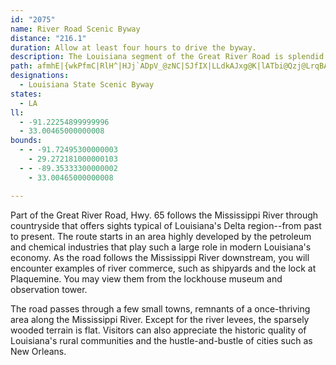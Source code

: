 ```yaml
---
id: "2075"
name: River Road Scenic Byway
distance: "216.1"
duration: Allow at least four hours to drive the byway.
description: The Louisiana segment of the Great River Road is splendid for its wildlife, beaches, and historic homes.
path: afmhE|{wkPfmC|RlH^|HJj`ADpV_@zNC|SJfIX|LLdkAJxg@K|lATbi@Qzj@LrqBA~HK~Ok@bGGfx@Fbh@G|Ge@`GaA|DiAnCuAno@i`@x@a@rCk@xBGxALzA^`Bv@lDnCzKhJdBpAlBjAbI~CjEnAlCl@nFp@jHBrXeAxD]tCa@jDs@~FeBfZuJ`QqH`D}AdBoAjJcI~JyJjGaFvCoCvCqDbFyHjHcJpBuCpAsC|C_K`IuS|FeSr@}CzBeS`B_I~BuJ~@uIzG}b@|FoOzKm_@rBoGpGeQhBmEnSbGbQnEt`@nLfFpAtOtL|ChCbCt@~ALxCKjFsAtAWpJAjnDfCpyApAjfC`Bza@j@hqDrBzHx@`\zFdCP|@ErBYnLqDdB_@rCSvCAlaAfA~f@P`ORh}BzAhf@d@|zAl@l~BnBh\Hxp@j@`I?vGStOeAzLgBtKeCzrAk]zImBnEg@jIYlC_@rEqAnHgCnImEjEeBdPiEdQkF|y@kSvhEohA|rCet@zFeA`K_C~i@qNlB_@rEW|DJpCXlCj@zCfAnDjBxEbE~c@bc@pGzFtgAxeAb|@py@jDpCnd@vUrIxEtEfE~@fAtAdCfAlAz@p@X`@fGrD|I~EnGzCru@~`@^JlMjYrA~BfCrCrC~D|FnJhAlAXJ~@JvXT~k@GpBETKxaEApDDfGz@xCjAbv@xe@pWdPrIdFdm@r_@lsA|y@jHdDpDpAfG~AtHlA|Id@|GEvCKjD]`ImAtLiEpsAsh@lbDqmA`JaCfCa@bDYhDW|FMfGFpDRrG~@rDv@jIlC~CrAnpG|gDbCz@xBd@bDXxEGbmBaH|QYtOHrCClFe@pCc@~nA_UjCWtCD|CX|@VhqD`cAzLxC|uC`h@vw@~Mh~Brb@`Hx@xEPh}DsArvD}@dUS|`@GxGXrK`ChuGrpBpsBzn@lE`D|AfB|@xA|ExJ~j@bmA|DdGbCdC~AlAtCdBzS|KdbCloAjC`BbBvAdAfAhAxA|AdCvr@twAdWl`@pc@bp@fLrQlBtBfD~BjYhO|ClBt}EjgCtu@v`@hJfFvJzE|w@ta@jf@xWf\tPtDxBjD~B~BzBxE`Gp_@xg@pApBxFhKbnAfqCnZns@lGfNpSxb@hv@|dBpMrXfw@ntAhJzOnDxGzNdWtfEpnHhApBh@tBpB|FnE_BhD_AzAYjDWr@UnA?vVz@pUd@lpAdCtIXvjAlBvKTjKt@~C`@lFlAdEpAhHrCxS`Jd_Aj`@zBx@NCz]fO`E~AdJnChJxAvFXpi@v@hk@f@i@`r@jKP~n@l@dGX|E^bTfClEDzC_@~DyAlH{DxE_Dr`@}UbBy@~EeBrCe@hDU|IExpEk@jCElE[fGsArL_Fff@qTzmBw|@jRmIdJmEjAy@fByAlCmDrAmCn@qBr@sD~AgMz@oFjDuQxCiOPWd@U`H|D`Bb@`Yf@hAAdCc@z`@oKtEgAbCWpkBxDn|@~B`BRj@X~sEhhD|wErjD^b@Vr@`AlE\n@~@x@~GlE~HjEvHfDjGxB|GtBnKhCtCf@vIlAlIx@vbJlc@`Eb@vKrBbItCxLrGjyBb}A`j@v_@xDtCtS|NvpCjnBz@dAhChJrA~AjPrOXr@jBhMPl@~TtSzCfDrBrAp\x[lSlRtClAhB\bZ`BhjA~FzGTlEa@tS_FvRaEdBs@xB}Ax@{@tYgf@xOaWdAgAveA}|@nw@go@hEuF^Wp@Mps@jB`MhDn]pA|EjAhBdAn@FlFc@dABzCr@xI?pMg@`E^pAO`FcA|MwBpEmA|AYbCSbASfIsCrVwGtAy@zBiDn@Wp]mEjC_AhAGd@Dl@X|AdBbAxApPlSlPlNzEjCpE`EtA`A~LxFrBp@xDl@`B`@|An@rCzAfDx@tMxBhL`CxHd@~W`FxAPvB?fGS|HKr]qBtIaAnIqB|NwEzJkCrB{@hZsRfAYrIg@|Ek@rA_@rs@q\lAs@xAsAp[y\nAy@`Bo@nBYfCDb_@fItD?dB_@xAo@zAoAtAiBVq@~Ki^zBeNzAgEvl@ekAhC{FxN}XjHoUxAuCbD_EbCmBxCqAnCu@`BUbDIjCFrBXnCr@d\~JbBThBB~AQ|Ae@lBkAbBgBp@mAnVq{@hAsCx@sAzAyAzA_AzBq@dCGzCRtAj@lBxA`f@`i@jCpBpHtE`BpA~AfBjCrFrBrChi@jl@~ShRjApAbB`Cpg@hcAzBrDnFvHhBxC`J~RzJjR`A~Cje@zzBhBnKf@zEZxEJfJq@|{@c@tFc@xC}FbXGtAD~ABl@d@xBj@pAlAdBph@hl@zz@baAfg@tj@fMhOjBfC`BpClEfJxAzEvr@dpC|@`CpAxB|@dAvBdBtBtArB~@pBr@rBf@lBXzCNzBIlC[xOgDrGeBzf@cObDq@hAGdC?zHXrAL`S~HlDt@~Fv@pBDtBI~Ge@pVuCdARb@d@zKiM`AsAhRwa@dAmDhAeGhEsZpA{Kl@kHRcA`AyBnBkBfAm@rAe@`BS`FYlC^nNYrDk@`Dw@hmGumBtEmBnJyGpE{BbIeBfU{CjKeCj\gKpJqDxEwBhIkEr_DshBv_D}hBfMmGzUgJjKgF|fBkcAdb@qUzu@gc@rKsGzrB{jAlJgGhOuL`JwGvWiOtPcJzW}Ofs@oa@lFcElBkBjEgFfC_EpAaCnByEzB{Gv@_DbBoJZgD`^}oEv@gLf@aOxU}wC~D{h@fDq`@hDsc@t@qH`BqMxLc{AnUdAjC@vBKxAYpBu@x@e@fV}Qhs@qj@`WoRpErJfDdFdInJjLvKrH~HxPnRnEfGvBdCpInI|JrHhJnHrGdGlChBnDrBxAn@rK`DxCnAxL~DnYdHnAx@rDxDpBxArFxAnLtB|CRhNm@|Ea@jRwBrSgB|M_CzQ{GjS_JvGcDjCeBzDaDvFyFtEqFjKcQrBiExBgGhQox@lF}S^yCFyBWsF?gE^sDlEqYjBaNvBqRn@oK\kDv@gEbBsFpFiPlQyf@zCmHhFcLxEsKjBsBnp@iP|CYtBJzvCzh@`~@`Qt`@tG`{@hPrHlAfSqz@|@gEdVwbAdGcX~Gm^~F}\dByFhBgFlCuGtAeE`GkU~Ry{@|AcGjDkOza@efBz\gvAzc@amB|Oap@|M{k@lG}VbAsFnEcQzO{q@tEwQl^{|A`Swy@jAgHX{HG_Gm@gHqAmG_DcIiMk_@ec@}tAae@yxAqFiRaAuFu@yFi@aGYuGYgPh@cUNaMMoFc@yGBm@Vy@f@e@\Gl_@sAff@qApUGbgCRvGKx_BaFbXKjLM~CSfBWlOeFdCe@pBI|A@xBPnX`DrFpBdKzGfYzRvAhArD|DnDnCfjGfcEvKtHhaAno@`FpDhKvGnG~CdEx@rFl@lGHdEWpv@aOxDa@hDKzCFlCVhDp@vVhJpDv@hAL~DLtCMvBYtEqA`VaIla@uNjbDsgA~JoDx[aNzImE~OuJvDkClAgB`AyF^k@vJmE`K}GfLkHrAWv@m@rK}JtOwUzBiCxA_AzAs@xHsBxfAkTvEsArGkCrUiMt@Kv@[zW_O~yBckAb`Buu@plEiyBrLqHtJuH~CuClIyI`LoNfF_IpEiIbCmFbCaHrCiL|AmIxAcMl@gMFmHPoFbEmVhAsE|@oCtAqChDoFBW~B{C~BeEdAeCrGiSvEcL~z@_lBrvAk`D|_@{y@pNwYzUoh@`c@k_Avg@_iAhP__@zA{Dt@iCfDqOdZuzAvOk|@`FwZnCoMzBgNhAuHhBuSj@sDn@yCnIkWfAuE`DwH|CoGlAe@rCk@j@i@bA_DZeBfBmFj@eA`Am@b@Wl@u@~AqDjHqRzGqPvKgSrO_VbVa]tVs_@tE~FvBrBvFfD|ElAjEj@rBr@va@zSdNod@zCiIbHgQv]{z@vEwItFuHhHmHv[cZzu@ct@|_EawDdn@ul@zXqWnyBekBdN}L`EmE~D_FhEgGrFuI|E{ItDmIzCsHbD_KjD{M|CyObf@{aDzRasAz@}IZ{L]aQoPy{FkRw_Eu@gKy@gHeRemAeIig@kBgKg@eBqC{I{j@u|AoNs`@_`BynE{CuKiB{Ki@{Fe@gLBmJZmH|Cwc@~Ba`@|A}YN{G_@aP_@mEs@uFsB_KgI_W}^sgA]yAcKc[wCuHaDgGuo@w|@sAyBwBkEcB{DeCaImAeFkAaHs@{Gk@{MBuHZsIzGs}@fXmvDb@wDxA{IlA{ErAkE~C}HxFeLrPk\ngAyyBRQvAkCvNkZl{@qdBfGoM~`@cx@xSub@du@oyAhAkCpd@e~@lDyGbCsDtAoBrB_CvGkGbG{Dn_@wQhSaJlHmDrRmIxm@}Yvg@}U~[yNtMoGdy@k_@`MoG`C}Ana@eZnFaDvCwAfCy@`SsFx@u@eEmMuEgKaAgB{DeFkIcJqAeB{B{DwAqDsAaFeJw_@aEyOwHg[yP__A{Oq}@iHw_@mHgb@wPm_A{AmJo@gGi@yK?oIlR_eIjXezKtFmwBHoEAsGk@iLq@_GoBaLk@eDg@mBcB}L}AaM[_EMsCB}IRgIh@{EtAmHz@mDnEsLvX_m@vDiFpRwa@dLkWtAkDr@gCpDuQlI}d@xBeNtHsa@nAsH`@{EP{DE{LWcPq@yN{@kfA[}Na@gJaJcvAa@{DqA_KgHgd@_Jqd@iAsEqBuFsY{g@}DkJyEaK?a@K]cH_PC]yC_GlDsB|McJrCyBrCmCbHsKzGiJfL}PhMsQjNiTtKeOdSoZld@ip@`f@{s@lOiSjBmBvG{EbCiChLkQ|AmDjBeGhB{DnOkVtAeBh\ef@lC{FnNqc@n@uAn@y@bDyBdEq@bDXtDlBvM`JnCjCrKzMbLfMnFnFnYzZdC|BxBvAdDrA`kA~_@~Cx@zOxAdDRpFj@vCj@bLxExHvD`EdB|mCxhAh`@tOhgAda@rHdBbG`@joAdFfJ]zK_B|XwFfCs@jCiAnGmEnEmFnDcHbHiTdDyHjBsBnNmNjNsOvFsF|QsR~DuDnYyZlDeDtDeCnCsA|D_AhBy@zFuChDeChLuF|TyJ`GaD|IeEdOuGxRgJlMmFfOuH~UsKvBw@xJwEbx@}XrCy@vEm@lj@u@lO[zC_@hFmA`e@uO`SkHrA_@pDu@dEYrDe@dBG|Eq@vGwBlg@kTdDsBtXwS|D_EfIiJpPsMfKgJlBgCjZ{r@fBuEhDaKzLqY`q@idBhVol@dEoHv`@gm@zAyChBgF|b@{{AtSqq@fJ{\`BgHv@qN`EkgA|AyWz@eI|AoHl[_jAdAgCdCeEdd@iq@pVc`@pSe]vAuCt[g{@bUkn@pe@soAx@eBvB{ClImI~^_\vCyBdDwB~HuDpQmGjH{DrfBkkAjHgFnIgIhE{FpDgGvCmGbCmHhBmHzGac@zJup@f@mELaIu@aRCgDFmCh@yHjAsGbEkQtBaIl@yAjLoOdE_FvI{G|y@ae@tKkHfSeR~GeHdAs@j`@}^jImItV_UbDgD`DyCZQvB{BlNuM`EcEbCiCpGiK`HaOfD{F`CkDnImIlC_CfAm@nFyF~IkLrJeLx[q]tFoIhEeGlB}ClUe]lNsTnHoJlFgIdCoEr@oBvCcK`A_GhHy{@vCe`@ReAxAwSvG{u@vA}HtAkGzBsGzH}NxCaF~H{HdG_FdEgChD}AhFiBzHyB~d@mKpJeC`JeAxE[f^g@nAB~CItFo@~A[nDmAnJ}DrI{CxDs@pCWnDIrMUzMArR_@rEYzDa@rHwAnCs@jKyDvFoDxTgMpIsEdJaE~H}Cp^cMlVoJxIyCfC}AxAiAdBmBvBkDpAaDf@_CfTejAdAsDxBiFrD_HnVmc@vBeFz@mChBmHfEwNx@aEVsB^qFViKh@_GrBwPp@eEdAgE`Rik@|AgGf@sCxFei@VgDj@{Qt@oGxAwFl@}AhDyGvQiS|MgPhEoHdFoKvFsHv]yb@zDgGhAyCxAmGd@gDnYgnCZeHL_GC{C_Byf@s@iIcAeHqBaJ{BgHiGuLoBgDoYc^oC{BgCmA{QgFyDyBsC{C_BoCmWgi@y@mCk@iDa@aED_Gv@cd@XcDn@yDzb@whAl_@qmAxIoXrF{KvMoUnCaErTgUdJwIvm@ao@rKgKpIaJt]y]lEsCtk@e]nd@}Wx@m@xDuBxJqGff@c_@bFgEtdA{x@tR_PhWoS
designations:
  - Louisiana State Scenic Byway
states:
  - LA
ll:
  - -91.22254899999996
  - 33.00465000000008
bounds:
  - - -91.72495300000003
    - 29.272181000000103
  - - -89.35333300000002
    - 33.00465000000008

---
```


Part of the Great River Road, Hwy. 65 follows the Mississippi River through countryside that offers sights typical of Louisiana's Delta region--from past to present. The route starts in an area highly developed by the petroleum and chemical industries that play such a large role in modern Louisiana's economy. As the road follows the Mississippi River downstream, you will encounter examples of river commerce, such as shipyards and the lock at Plaquemine. You may view them from the lockhouse museum and observation tower.

The road passes through a few small towns, remnants of a once-thriving area along the Mississippi River. Except for the river levees, the sparsely wooded terrain is flat. Visitors can also appreciate the historic quality of Louisiana's rural communities and the hustle-and-bustle of cities such as New Orleans.
